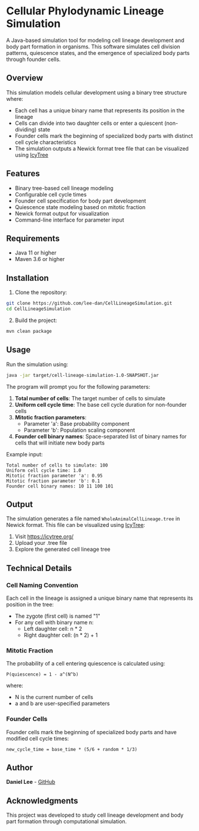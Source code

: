 # Cellular Phylodynamic Lineage Simulation

A Java-based simulation tool for modeling cell lineage development and body part formation in organisms. This software simulates cell division patterns, quiescence states, and the emergence of specialized body parts through founder cells.

## Overview

This simulation models cellular development using a binary tree structure where:

- Each cell has a unique binary name that represents its position in the lineage
- Cells can divide into two daughter cells or enter a quiescent (non-dividing) state
- Founder cells mark the beginning of specialized body parts with distinct cell cycle characteristics
- The simulation outputs a Newick format tree file that can be visualized using [IcyTree](https://icytree.org/)

## Features

- Binary tree-based cell lineage modeling
- Configurable cell cycle times
- Founder cell specification for body part development
- Quiescence state modeling based on mitotic fraction
- Newick format output for visualization
- Command-line interface for parameter input

## Requirements

- Java 11 or higher
- Maven 3.6 or higher

## Installation

1. Clone the repository:

```bash
git clone https://github.com/lee-dan/CellLineageSimulation.git
cd CellLineageSimulation
```

2. Build the project:

```bash
mvn clean package
```

## Usage

Run the simulation using:

```bash
java -jar target/cell-lineage-simulation-1.0-SNAPSHOT.jar
```

The program will prompt you for the following parameters:

1. **Total number of cells**: The target number of cells to simulate
2. **Uniform cell cycle time**: The base cell cycle duration for non-founder cells
3. **Mitotic fraction parameters**:
   - Parameter 'a': Base probability component
   - Parameter 'b': Population scaling component
4. **Founder cell binary names**: Space-separated list of binary names for cells that will initiate new body parts

Example input:

```
Total number of cells to simulate: 100
Uniform cell cycle time: 1.0
Mitotic fraction parameter 'a': 0.95
Mitotic fraction parameter 'b': 0.1
Founder cell binary names: 10 11 100 101
```

## Output

The simulation generates a file named `WholeAnimalCellLineage.tree` in Newick format. This file can be visualized using [IcyTree](https://icytree.org/):

1. Visit https://icytree.org/
2. Upload your .tree file
3. Explore the generated cell lineage tree

## Technical Details

### Cell Naming Convention

Each cell in the lineage is assigned a unique binary name that represents its position in the tree:

- The zygote (first cell) is named "1"
- For any cell with binary name n:
  - Left daughter cell: n \* 2
  - Right daughter cell: (n \* 2) + 1

### Mitotic Fraction

The probability of a cell entering quiescence is calculated using:

```
P(quiescence) = 1 - a^(N^b)
```

where:

- N is the current number of cells
- a and b are user-specified parameters

### Founder Cells

Founder cells mark the beginning of specialized body parts and have modified cell cycle times:

```
new_cycle_time = base_time * (5/6 + random * 1/3)
```

## Author

**Daniel Lee** - [GitHub](https://github.com/lee-dan)

## Acknowledgments

This project was developed to study cell lineage development and body part formation through computational simulation.
